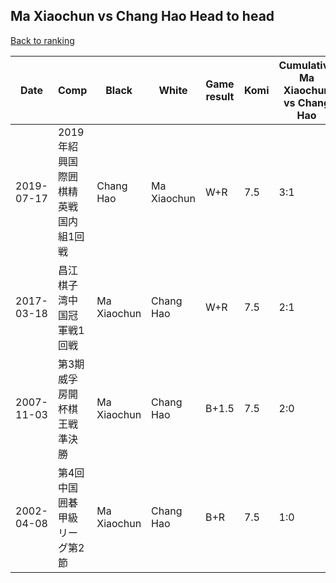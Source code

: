 ## Ma Xiaochun vs Chang Hao Head to head

[Back to ranking](../../index.md)




| **Date** | **Comp** | **Black** | **White** | **Game result** | **Komi** | **Cumulative Ma Xiaochun vs Chang Hao** | **Ma Xiaochun streak** | **Chang Hao streak** | 
| --- | --- | --- | --- | --- | --- | --- | --- | --- |
| 2019-07-17 | 2019年紹興国際囲棋精英戦国内組1回戦 | Chang Hao | Ma Xiaochun | W+R | 7.5 | 3:1 | 1 | 0 | 
| 2017-03-18 | 昌江棋子湾中国冠軍戦1回戦 | Ma Xiaochun | Chang Hao | W+R | 7.5 | 2:1 | 0 | 1 | 
| 2007-11-03 | 第3期威孚房開杯棋王戦準決勝 | Ma Xiaochun | Chang Hao | B+1.5 | 7.5 | 2:0 | 2 | 0 | 
| 2002-04-08 | 第4回中国囲碁甲級リーグ第2節 | Ma Xiaochun | Chang Hao | B+R | 7.5 | 1:0 | 1 | 0 |




